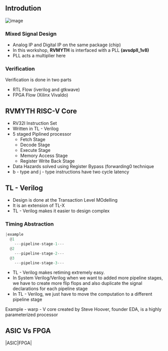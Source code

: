 ## Introdution

![image](https://user-images.githubusercontent.com/66086031/170964933-988ad758-8094-4207-9052-456dd3baeae1.png)

### Mixed Signal Design

- Analog IP and Digital IP on the same package (chip)
- In this workshop, **RVMYTH** is interfaced with a PLL **(avsdpll_1v8)**
- PLL acts a multiplier here

### Verification
Verification is done in two parts
- RTL Flow (iverilog and gtkwave)
- FPGA Flow (Xilinx Vivaldo)

## RVMYTH RISC-V Core

- RV32I Instruction Set
- Written in TL - Verilog
- 5 staged Piplined processor
  * Fetch Stage
  * Decode Stage
  * Execute Stage
  * Memory Access Stage
  * Register Write Back Stage 
- Data Hazards solved using Register Bypass (forwarding0 technique
- b - type and j - type instructions have two cycle latency 

## TL - Verilog

- Design is done at the Transaction Level MOdelling
- It is an extension of TL-X
- TL - Verilog makes it easier to design complex 

### Timing Abstraction

```verilog
|example
  @1
    ---pipeline-stage-1---
  @2
    ---pipeline-stage-2---   
  @3
    ---pipeline-stage-3---
```

- TL - Verilog makes retiming extremely easy.
- In System Verilog/Verilog when we want to added more pipeline stages, we have to create more flip flops and also duplicate the signal declarations for each pipeline stage
- In TL - Verilog, we just have to move the computation to a different pipeline stage

Example - warp - V core created by Steve Hoover, founder EDA, is a highly parameterized processor

## ASIC Vs FPGA

|ASIC|FPGA|
